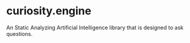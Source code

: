 # curiosity.engine
An Static Analyzing Artificial Intelligence library that is designed to ask questions.
